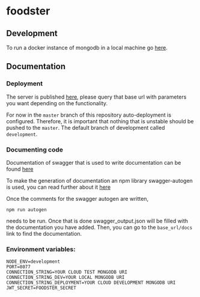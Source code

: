 # foodster

## Development

To run a docker instance of mongodb in a local machine go [here](https://www.code4it.dev/blog/run-mongodb-on-docker).

## Documentation

### Deployment
The server is published [here](https://foodster-cs491.herokuapp.com/), please query that base url with parameters you want depending on the functionality.

For now in the ```master``` branch of this repository auto-deployment is configured. Therefore, it is important that nothing
that is unstable should be pushed to the ```master```. The default branch of development called ```development```.
### Documenting code
Documentation of swagger that is used to write documentation can be found [here](https://swagger.io/docs/specification/basic-structure/)

To make the generation of documentation an npm library swagger-autogen is used, you can 
read further about it [here](https://github.com/davibaltar/swagger-autogen)

Once the comments for the swagger autogen are written, 
```
npm run autogen
```
needs to be run. Once that is done swagger_output.json will be filled with the documentation
you have added. Then, you can go to the ```base_url/docs``` link to find the documentation.

### Environment variables: 
```
NODE_ENV=development
PORT=8077
CONNECTION_STRING=YOUR CLOUD TEST MONGODB URI
CONNECTION_STRING_DEV=YOUR LOCAL MONGODB URI
CONNECTION_STRING_DEPLOYMENT=YOUR CLOUD DEVELOPMENT MONGODB URI
JWT_SECRET=FOODSTER_SECRET
```

